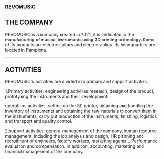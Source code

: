 ### REVOMUSIC

## THE COMPANY
REVOMUSIC is a company created in 2021, it is dedicated to the manufacturing of musical instruments using 3D printing technology. Some of its products are electric guitars and electric violins. Its headquarters are located in Pamplona. 
***
## ACTIVITIES
REVOMUSIC's activities are divided into primary and support activities. 

1.Primary activities: 
engineering activities:research, design of the product, prototyping the instruments and their development. 

operations activities: setting up the 3D printer, obtaining and handling the inventory of instruments and obtaining the raw materials to convert them in the instruments, carry out production of the instruments, finishing, logistics and transport and quality control.

2.support activities: general management of the company, human resource management, including the job analysis and design, HR planning and recruitment of engineers, factory workers, marketing agents... Performance evaluation and compensation. In addition, accounting, marketing and financial management of the company.


